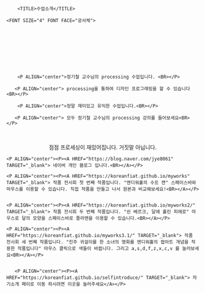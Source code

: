 <HTML>




<HEAD>




        <TITLE>수업소개</TITLE>

</HEAD>




<BODY BACKGROUND="FLOWER.JPG" LINK="red" LEFTMARGIN="100" TOPMARGIN="100">
	
	<FONT SIZE="4" FONT FACE="궁서체">
<BR><BR><BR><BR><BR><BR>
	
        <P ALIGN="center">정기철 교수님의 processing 수업입니다. <BR></P>

       <P ALIGN="center"> processing을 통하여 디자인 프로그래밍을 할 수 있습니다 <BR></P>

        <P ALIGN="center">정말 재미있고 유익한 수업입니다.<BR></P>

       <P ALIGN="center"> 모두 정기철 교수님의 processing 강의를 들어보세요<BR></P>
       
       <P ALIGN="center"> 점점 프로세싱이 재밌어집니다. 거짓말 아닙니다.<BR></P>
	
	<P ALIGN="center"><P><A HREF="https://blog.naver.com/jye8061" TARGET="_blank"> 네이버 개인 블로그 입니다.<BR></A></P>
	
	<P ALIGN="center"><P><A HREF="https://koreanfiat.github.io/myworks" TARGET="_blank"> 작품 전시회 첫 번째 작품입니다. "엔디워홀의 수프 캔" 스페이스바와 마우스를 이용할 수 있습니다. 직접 작품을 만들고 나서 원본과 비교해보세요!<BR></A></P>
	
	
	<P ALIGN="center"><P><A HREF="https://koreanfiat.github.io/myworks2/" TARGET="_blank"> 작품 전시회 두 번째 작품입니다. "쇤 베르크, 달에 홀린 피에로" 마우스로 달의 모양을 스페이스바로 졸라맨을 이용할 수 있습니다.<BR></A></P>
	
	<P ALIGN="center"><P><A HREF="https://koreanfiat.github.io/myworks3.1/" TARGET="_blank"> 작품 전시회 세 번째 작품입니다. "진주 귀걸이를 한 소녀의 명화를 엔디워홀의 팝아트 개념을 적용한 작품입니다" 마우스 클릭으로 색들이 바뀝니다. 그리고 a,s,d,f,z,x,c,v 를 눌러보세요<BR></A></P>

	
       <P ALIGN="center"><P><A HREF="https://koreanfiat.github.io/selfintroduce/" TARGET="_blank"> 자기소개 페이로 이동 하시려면 이곳을 눌러주세요</A></P>	
       


